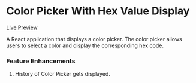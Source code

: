 # Color Picker With Hex Value Display

[Live Preview](https://color-picker-flax.vercel.app/)

A React application that displays a color picker. The color picker allows users to select a color and display the corresponding hex code.

### Feature Enhancements
1. History of Color Picker gets displayed.